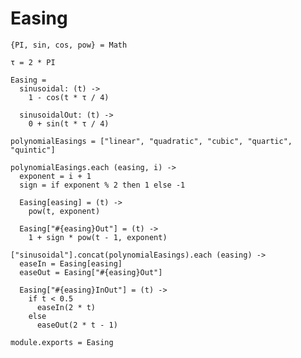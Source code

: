 Easing
======

    {PI, sin, cos, pow} = Math

    τ = 2 * PI

    Easing =
      sinusoidal: (t) -> 
        1 - cos(t * τ / 4)

      sinusoidalOut: (t) ->
        0 + sin(t * τ / 4)

    polynomialEasings = ["linear", "quadratic", "cubic", "quartic", "quintic"]

    polynomialEasings.each (easing, i) ->
      exponent = i + 1
      sign = if exponent % 2 then 1 else -1

      Easing[easing] = (t) -> 
        pow(t, exponent)

      Easing["#{easing}Out"] = (t) -> 
        1 + sign * pow(t - 1, exponent)

    ["sinusoidal"].concat(polynomialEasings).each (easing) ->
      easeIn = Easing[easing]
      easeOut = Easing["#{easing}Out"]

      Easing["#{easing}InOut"] = (t) ->
        if t < 0.5
          easeIn(2 * t)
        else
          easeOut(2 * t - 1)

    module.exports = Easing
